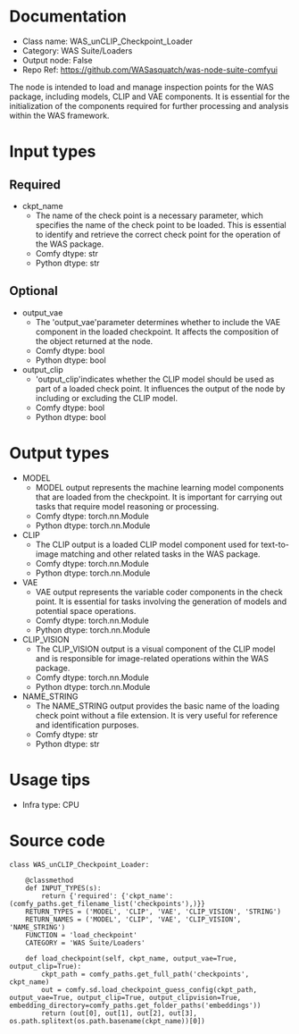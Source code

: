 # Documentation
- Class name: WAS_unCLIP_Checkpoint_Loader
- Category: WAS Suite/Loaders
- Output node: False
- Repo Ref: https://github.com/WASasquatch/was-node-suite-comfyui

The node is intended to load and manage inspection points for the WAS package, including models, CLIP and VAE components. It is essential for the initialization of the components required for further processing and analysis within the WAS framework.

# Input types
## Required
- ckpt_name
    - The name of the check point is a necessary parameter, which specifies the name of the check point to be loaded. This is essential to identify and retrieve the correct check point for the operation of the WAS package.
    - Comfy dtype: str
    - Python dtype: str
## Optional
- output_vae
    - The 'output_vae'parameter determines whether to include the VAE component in the loaded checkpoint. It affects the composition of the object returned at the node.
    - Comfy dtype: bool
    - Python dtype: bool
- output_clip
    - 'output_clip'indicates whether the CLIP model should be used as part of a loaded check point. It influences the output of the node by including or excluding the CLIP model.
    - Comfy dtype: bool
    - Python dtype: bool

# Output types
- MODEL
    - MODEL output represents the machine learning model components that are loaded from the checkpoint. It is important for carrying out tasks that require model reasoning or processing.
    - Comfy dtype: torch.nn.Module
    - Python dtype: torch.nn.Module
- CLIP
    - The CLIP output is a loaded CLIP model component used for text-to-image matching and other related tasks in the WAS package.
    - Comfy dtype: torch.nn.Module
    - Python dtype: torch.nn.Module
- VAE
    - VAE output represents the variable coder components in the check point. It is essential for tasks involving the generation of models and potential space operations.
    - Comfy dtype: torch.nn.Module
    - Python dtype: torch.nn.Module
- CLIP_VISION
    - The CLIP_VISION output is a visual component of the CLIP model and is responsible for image-related operations within the WAS package.
    - Comfy dtype: torch.nn.Module
    - Python dtype: torch.nn.Module
- NAME_STRING
    - The NAME_STRING output provides the basic name of the loading check point without a file extension. It is very useful for reference and identification purposes.
    - Comfy dtype: str
    - Python dtype: str

# Usage tips
- Infra type: CPU

# Source code
```
class WAS_unCLIP_Checkpoint_Loader:

    @classmethod
    def INPUT_TYPES(s):
        return {'required': {'ckpt_name': (comfy_paths.get_filename_list('checkpoints'),)}}
    RETURN_TYPES = ('MODEL', 'CLIP', 'VAE', 'CLIP_VISION', 'STRING')
    RETURN_NAMES = ('MODEL', 'CLIP', 'VAE', 'CLIP_VISION', 'NAME_STRING')
    FUNCTION = 'load_checkpoint'
    CATEGORY = 'WAS Suite/Loaders'

    def load_checkpoint(self, ckpt_name, output_vae=True, output_clip=True):
        ckpt_path = comfy_paths.get_full_path('checkpoints', ckpt_name)
        out = comfy.sd.load_checkpoint_guess_config(ckpt_path, output_vae=True, output_clip=True, output_clipvision=True, embedding_directory=comfy_paths.get_folder_paths('embeddings'))
        return (out[0], out[1], out[2], out[3], os.path.splitext(os.path.basename(ckpt_name))[0])
```